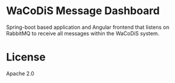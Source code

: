 # WaCoDiS Message Dashboard

Spring-boot based application and Angular frontend that listens on RabbitMQ to receive
all messages within the WaCoDiS system.

# License

Apache 2.0
